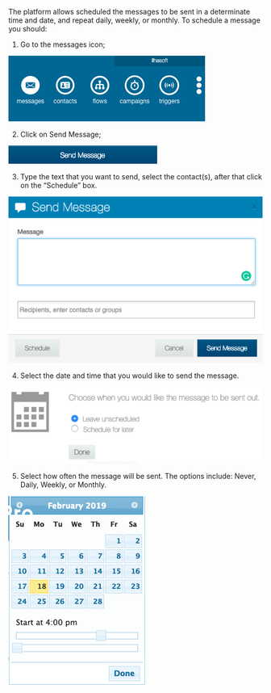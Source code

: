 The platform allows scheduled the messages to be sent in a determinate time and date, and repeat daily, weekly, or monthly. To schedule a message you should:

1. Go to the messages icon; 

![](/img/messages/msg7.png)

2. Click on Send Message;

![](/img/messages/msg9.png)

3. Type the text that you want to send, select the contact(s), after that click on the “Schedule” box.

![](/img/messages/msg10.png)

4. Select the date and time that you would like to send the message.

![](/img/messages/msg11.png)

5. Select how often the message will be sent. The options include: Never, Daily, Weekly, or Monthly. 

![](/img/messages/msg12.png)
